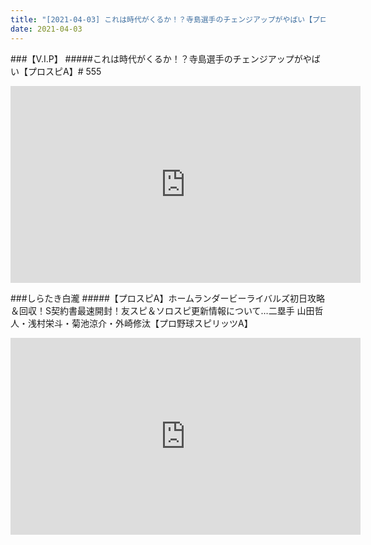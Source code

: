 ```yaml
---
title: "[2021-04-03] これは時代がくるか！？寺島選手のチェンジアップがやばい【プロスピA】# 555 他"
date: 2021-04-03
---
```

###【V.I.P】
#####これは時代がくるか！？寺島選手のチェンジアップがやばい【プロスピA】# 555
<iframe width="560" height="315" src="https://www.youtube.com/embed/vLDRjyJsdc0" frameborder="0" allow="accelerometer; autoplay; clipboard-write; encrypted-media; gyroscope; picture-in-picture" allowfullscreen></iframe>

###しらたき白瀧
#####【プロスピA】ホームランダービーライバルズ初日攻略＆回収！S契約書最速開封！友スピ＆ソロスピ更新情報について…二塁手 山田哲人・浅村栄斗・菊池涼介・外崎修汰【プロ野球スピリッツA】
<iframe width="560" height="315" src="https://www.youtube.com/embed/yv8lcLFZQI4" frameborder="0" allow="accelerometer; autoplay; clipboard-write; encrypted-media; gyroscope; picture-in-picture" allowfullscreen></iframe>

